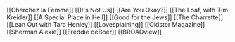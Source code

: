 [[Cherchez la Femme]]
[[It's Not Us]]
[[Are You Okay?]]
[[The Loaf, with Tim Kreider]]
[[A Special Place in Hell]]
[[Good for the Jews]]
[[The Charrette]]
[[Lean Out with Tara Henley]]
[[Lovesplaining]]
[[Oldster Magazine]]
[[Sherman Alexie]]
[[Freddie deBoer]]
[[BROADview]]